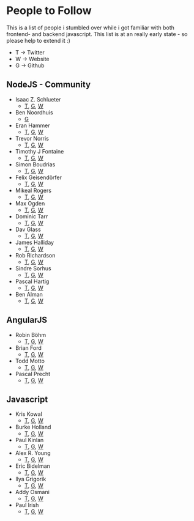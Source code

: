 # People to Follow
This is a list of people i stumbled over while i got familiar with both frontend- and backend javascript.
This list is at an really early state - so please help to extend it :)

* T -> Twitter
* W -> Website
* G -> Github

## NodeJS - Community
* Isaac Z. Schlueter
    * [T](https://twitter.com/izs), [G](https://github.com/isaacs), [W](http://blog.izs.me/)
* Ben Noordhuis
    * [G](https://github.com/bnoordhuis)
* Eran Hammer
    * [T](https://twitter.com/eranhammer), [G](https://github.com/hueniverse), [W](http://hueniverse.com/)
* Trevor Norris
    * [T](https://twitter.com/trevnorris), [G](https://github.com/trevnorris), [W](http://blog.trevnorris.com/)
* Timothy J Fontaine
    * [T](https://twitter.com/tjfontaine), [G](https://github.com/tjfontaine), [W](http://atxconsulting.com/)
* Simon Boudrias
    * [T](https://twitter.com/Vaxilart), [G](https://github.com/SBoudrias), [W](http://simonboudrias.com/)
* Felix Geisendörfer
    * [T](https://twitter.com/felixge), [G](https://github.com/felixge), [W](http://felixge.de/)
* Mikeal Rogers
    * [T](https://twitter.com/mikeal), [G](https://github.com/mikeal), [W](http://www.futurealoof.com/)
* Max Ogden
    * [T](https://twitter.com/maxogden), [G](https://github.com/maxogden), [W](http://maxogden.com/)
* Dominic Tarr
    * [T](https://twitter.com/dominictarr), [G](https://github.com/dominictarr), [W](http://dominictarr.com/)
* Dav Glass
    * [T](https://twitter.com/davglass), [G](https://github.com/davglass), [W](http://davglass.com/)
* James Halliday
    * [T](https://twitter.com/substack), [G](https://github.com/substack), [W](http://substack.net/)
* Rob Richardson
    * [T](https://twitter.com/rob_rich), [G](https://github.com/robrich), [W](http://robrich.org/)
* Sindre Sorhus
    * [T](https://twitter.com/sindresorhus), [G](https://github.com/sindresorhus), [W](http://sindresorhus.com/)
* Pascal Hartig
    * [T](https://twitter.com/passy), [G](https://github.com/passy), [W](http://passy.me/)
* Ben Alman
    * [T](https://twitter.com/cowboy), [G](https://github.com/cowboy), [W](http://benalman.com)

## AngularJS

* Robin Böhm
    * [T](https://twitter.com/roobijn), [G](https://github.com/robinboehm), [W](http://angularjs.de/)
* Brian Ford
    * [T](https://twitter.com/briantford), [G](https://github.com/btford), [W](http://briantford.com/)
* Todd Motto
    * [T](https://twitter.com/toddmotto), [G](https://github.com/toddmotto), [W](http://toddmotto.com/)
* Pascal Precht
    * [T](https://twitter.com/PascalPrecht), [G](https://github.com/PascalPrecht), [W](http://pascalprecht.github.io/)


## Javascript

* Kris Kowal
    * [T](https://twitter.com/kriskowal), [G](https://github.com/kriskowal), [W](http://about.me/kriskowal)
* Burke Holland
    * [T](https://twitter.com/burkeholland), [G](https://github.com/burkeholland), [W](http://a.shinynew.me/)
* Paul Kinlan
    * [T](https://twitter.com/Paul_Kinlan), [G](https://github.com/PaulKinlan), [W](http://paul.kinlan.me)
* Alex R. Young
    * [T](https://twitter.com/alex_young), [G](https://github.com/alexyoung), [W](http://alexyoung.org/)
* Eric Bidelman
    * [T](https://twitter.com/alex_young), [G](https://github.com/ebidel), [W](http://ericbidelman.com/)
* Ilya Grigorik
    * [T](https://twitter.com/igrigorik), [G](https://github.com/igrigorik), [W](http://igvita.com/)
* Addy Osmani
    * [T](https://twitter.com/addyosmani), [G](https://github.com/addyosmani), [W](http://addyosmani.com/)
* Paul Irish
    * [T](https://twitter.com/paul_irish), [G](https://github.com/paulirish), [W](http://paulirish.com/)








